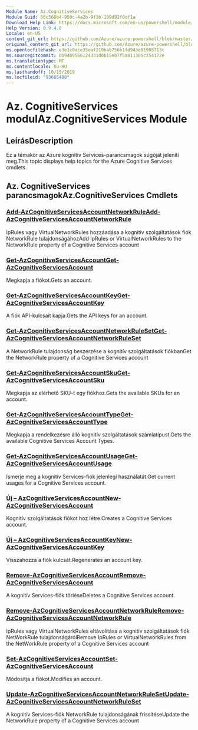 ```yaml
---
Module Name: Az.CognitiveServices
Module Guid: 66c566b4-950c-4a2b-9f3b-199d92f0df1a
Download Help Link: https://docs.microsoft.com/en-us/powershell/module/az.cognitiveservices
Help Version: 0.9.4.0
Locale: en-US
content_git_url: https://github.com/Azure/azure-powershell/blob/master/src/CognitiveServices/CognitiveServices/help/Az.CognitiveServices.md
original_content_git_url: https://github.com/Azure/azure-powershell/blob/master/src/CognitiveServices/CognitiveServices/help/Az.CognitiveServices.md
ms.openlocfilehash: e3e1c0ace35eaf210bab756b1fd943e81988713c
ms.sourcegitcommit: 0b94b9566124331d0b15eb7f5a811305c254172e
ms.translationtype: MT
ms.contentlocale: hu-HU
ms.lasthandoff: 10/15/2019
ms.locfileid: "93665488"
---
```

# <span data-ttu-id="267d5-101">Az. CognitiveServices modul</span><span class="sxs-lookup"><span data-stu-id="267d5-101">Az.CognitiveServices Module</span></span>
## <span data-ttu-id="267d5-102">Leírás</span><span class="sxs-lookup"><span data-stu-id="267d5-102">Description</span></span>
<span data-ttu-id="267d5-103">Ez a témakör az Azure kognitív Services-parancsmagok súgóját jeleníti meg.</span><span class="sxs-lookup"><span data-stu-id="267d5-103">This topic displays help topics for the Azure Cognitive Services cmdlets.</span></span>

## <span data-ttu-id="267d5-104">Az. CognitiveServices parancsmagok</span><span class="sxs-lookup"><span data-stu-id="267d5-104">Az.CognitiveServices Cmdlets</span></span>
### [<span data-ttu-id="267d5-105">Add-AzCognitiveServicesAccountNetworkRule</span><span class="sxs-lookup"><span data-stu-id="267d5-105">Add-AzCognitiveServicesAccountNetworkRule</span></span>](Add-AzCognitiveServicesAccountNetworkRule.md)
<span data-ttu-id="267d5-106">IpRules vagy VirtualNetworkRules hozzáadása a kognitív szolgáltatások fiók NetworkRule tulajdonságához</span><span class="sxs-lookup"><span data-stu-id="267d5-106">Add IpRules or VirtualNetworkRules to the NetworkRule property of a Cognitive Services account</span></span>

### [<span data-ttu-id="267d5-107">Get-AzCognitiveServicesAccount</span><span class="sxs-lookup"><span data-stu-id="267d5-107">Get-AzCognitiveServicesAccount</span></span>](Get-AzCognitiveServicesAccount.md)
<span data-ttu-id="267d5-108">Megkapja a fiókot.</span><span class="sxs-lookup"><span data-stu-id="267d5-108">Gets an account.</span></span>

### [<span data-ttu-id="267d5-109">Get-AzCognitiveServicesAccountKey</span><span class="sxs-lookup"><span data-stu-id="267d5-109">Get-AzCognitiveServicesAccountKey</span></span>](Get-AzCognitiveServicesAccountKey.md)
<span data-ttu-id="267d5-110">A fiók API-kulcsait kapja.</span><span class="sxs-lookup"><span data-stu-id="267d5-110">Gets the API keys for an account.</span></span>

### [<span data-ttu-id="267d5-111">Get-AzCognitiveServicesAccountNetworkRuleSet</span><span class="sxs-lookup"><span data-stu-id="267d5-111">Get-AzCognitiveServicesAccountNetworkRuleSet</span></span>](Get-AzCognitiveServicesAccountNetworkRuleSet.md)
<span data-ttu-id="267d5-112">A NetworkRule tulajdonság beszerzése a kognitív szolgáltatások fiókban</span><span class="sxs-lookup"><span data-stu-id="267d5-112">Get the NetworkRule property of a Cognitive Services account</span></span>

### [<span data-ttu-id="267d5-113">Get-AzCognitiveServicesAccountSku</span><span class="sxs-lookup"><span data-stu-id="267d5-113">Get-AzCognitiveServicesAccountSku</span></span>](Get-AzCognitiveServicesAccountSku.md)
<span data-ttu-id="267d5-114">Megkapja az elérhető SKU-t egy fiókhoz.</span><span class="sxs-lookup"><span data-stu-id="267d5-114">Gets the available SKUs for an account.</span></span>

### [<span data-ttu-id="267d5-115">Get-AzCognitiveServicesAccountType</span><span class="sxs-lookup"><span data-stu-id="267d5-115">Get-AzCognitiveServicesAccountType</span></span>](Get-AzCognitiveServicesAccountType.md)
<span data-ttu-id="267d5-116">Megkapja a rendelkezésre álló kognitív szolgáltatások számlatípust.</span><span class="sxs-lookup"><span data-stu-id="267d5-116">Gets the available Cognitive Services Account Types.</span></span>

### [<span data-ttu-id="267d5-117">Get-AzCognitiveServicesAccountUsage</span><span class="sxs-lookup"><span data-stu-id="267d5-117">Get-AzCognitiveServicesAccountUsage</span></span>](Get-AzCognitiveServicesAccountUsage.md)
<span data-ttu-id="267d5-118">Ismerje meg a kognitív Services-fiók jelenlegi használatát.</span><span class="sxs-lookup"><span data-stu-id="267d5-118">Get current usages for a Cognitive Services account.</span></span>

### [<span data-ttu-id="267d5-119">Új – AzCognitiveServicesAccount</span><span class="sxs-lookup"><span data-stu-id="267d5-119">New-AzCognitiveServicesAccount</span></span>](New-AzCognitiveServicesAccount.md)
<span data-ttu-id="267d5-120">Kognitív szolgáltatások fiókot hoz létre.</span><span class="sxs-lookup"><span data-stu-id="267d5-120">Creates a Cognitive Services account.</span></span>

### [<span data-ttu-id="267d5-121">Új – AzCognitiveServicesAccountKey</span><span class="sxs-lookup"><span data-stu-id="267d5-121">New-AzCognitiveServicesAccountKey</span></span>](New-AzCognitiveServicesAccountKey.md)
<span data-ttu-id="267d5-122">Visszahozza a fiók kulcsát.</span><span class="sxs-lookup"><span data-stu-id="267d5-122">Regenerates an account key.</span></span>

### [<span data-ttu-id="267d5-123">Remove-AzCognitiveServicesAccount</span><span class="sxs-lookup"><span data-stu-id="267d5-123">Remove-AzCognitiveServicesAccount</span></span>](Remove-AzCognitiveServicesAccount.md)
<span data-ttu-id="267d5-124">A kognitív Services-fiók törlése</span><span class="sxs-lookup"><span data-stu-id="267d5-124">Deletes a Cognitive Services account.</span></span>

### [<span data-ttu-id="267d5-125">Remove-AzCognitiveServicesAccountNetworkRule</span><span class="sxs-lookup"><span data-stu-id="267d5-125">Remove-AzCognitiveServicesAccountNetworkRule</span></span>](Remove-AzCognitiveServicesAccountNetworkRule.md)
<span data-ttu-id="267d5-126">IpRules vagy VirtualNetworkRules eltávolítása a kognitív szolgáltatások fiók NetWorkRule tulajdonságáról</span><span class="sxs-lookup"><span data-stu-id="267d5-126">Remove IpRules or VirtualNetworkRules from the NetWorkRule property of a Cognitive Services account</span></span>

### [<span data-ttu-id="267d5-127">Set-AzCognitiveServicesAccount</span><span class="sxs-lookup"><span data-stu-id="267d5-127">Set-AzCognitiveServicesAccount</span></span>](Set-AzCognitiveServicesAccount.md)
<span data-ttu-id="267d5-128">Módosítja a fiókot.</span><span class="sxs-lookup"><span data-stu-id="267d5-128">Modifies an account.</span></span>

### [<span data-ttu-id="267d5-129">Update-AzCognitiveServicesAccountNetworkRuleSet</span><span class="sxs-lookup"><span data-stu-id="267d5-129">Update-AzCognitiveServicesAccountNetworkRuleSet</span></span>](Update-AzCognitiveServicesAccountNetworkRuleSet.md)
<span data-ttu-id="267d5-130">A kognitív Services-fiók NetworkRule tulajdonságának frissítése</span><span class="sxs-lookup"><span data-stu-id="267d5-130">Update the NetworkRule property of a Cognitive Services account</span></span>

